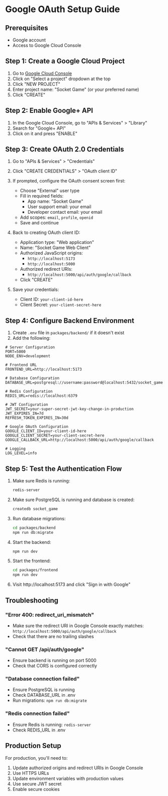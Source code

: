 # Google OAuth Setup Guide

## Prerequisites
- Google account
- Access to Google Cloud Console

## Step 1: Create a Google Cloud Project

1. Go to [Google Cloud Console](https://console.cloud.google.com/)
2. Click on "Select a project" dropdown at the top
3. Click "NEW PROJECT"
4. Enter project name: "Socket Game" (or your preferred name)
5. Click "CREATE"

## Step 2: Enable Google+ API

1. In the Google Cloud Console, go to "APIs & Services" > "Library"
2. Search for "Google+ API"
3. Click on it and press "ENABLE"

## Step 3: Create OAuth 2.0 Credentials

1. Go to "APIs & Services" > "Credentials"
2. Click "CREATE CREDENTIALS" > "OAuth client ID"
3. If prompted, configure the OAuth consent screen first:
   - Choose "External" user type
   - Fill in required fields:
     - App name: "Socket Game"
     - User support email: your email
     - Developer contact email: your email
   - Add scopes: `email`, `profile`, `openid`
   - Save and continue

4. Back to creating OAuth client ID:
   - Application type: "Web application"
   - Name: "Socket Game Web Client"
   - Authorized JavaScript origins:
     - `http://localhost:5173`
     - `http://localhost:5000`
   - Authorized redirect URIs:
     - `http://localhost:5000/api/auth/google/callback`
   - Click "CREATE"

5. Save your credentials:
   - Client ID: `your-client-id-here`
   - Client Secret: `your-client-secret-here`

## Step 4: Configure Backend Environment

1. Create `.env` file in `packages/backend/` if it doesn't exist
2. Add the following:

```env
# Server Configuration
PORT=5000
NODE_ENV=development

# Frontend URL
FRONTEND_URL=http://localhost:5173

# Database Configuration
DATABASE_URL=postgresql://username:password@localhost:5432/socket_game

# Redis Configuration
REDIS_URL=redis://localhost:6379

# JWT Configuration
JWT_SECRET=your-super-secret-jwt-key-change-in-production
JWT_EXPIRES_IN=7d
REFRESH_TOKEN_EXPIRES_IN=30d

# Google OAuth Configuration
GOOGLE_CLIENT_ID=your-client-id-here
GOOGLE_CLIENT_SECRET=your-client-secret-here
GOOGLE_CALLBACK_URL=http://localhost:5000/api/auth/google/callback

# Logging
LOG_LEVEL=info
```

## Step 5: Test the Authentication Flow

1. Make sure Redis is running:
   ```bash
   redis-server
   ```

2. Make sure PostgreSQL is running and database is created:
   ```bash
   createdb socket_game
   ```

3. Run database migrations:
   ```bash
   cd packages/backend
   npm run db:migrate
   ```

4. Start the backend:
   ```bash
   npm run dev
   ```

5. Start the frontend:
   ```bash
   cd packages/frontend
   npm run dev
   ```

6. Visit http://localhost:5173 and click "Sign in with Google"

## Troubleshooting

### "Error 400: redirect_uri_mismatch"
- Make sure the redirect URI in Google Console exactly matches: `http://localhost:5000/api/auth/google/callback`
- Check that there are no trailing slashes

### "Cannot GET /api/auth/google"
- Ensure backend is running on port 5000
- Check that CORS is configured correctly

### "Database connection failed"
- Ensure PostgreSQL is running
- Check DATABASE_URL in .env
- Run migrations: `npm run db:migrate`

### "Redis connection failed"
- Ensure Redis is running: `redis-server`
- Check REDIS_URL in .env

## Production Setup

For production, you'll need to:

1. Update authorized origins and redirect URIs in Google Console
2. Use HTTPS URLs
3. Update environment variables with production values
4. Use secure JWT secret
5. Enable secure cookies